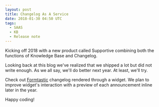 ```yaml
---
layout: post
title: Changelog As A Service
date: 2018-01-30 04:50 UTC
tags:
  - SAAS
  - KB
  - Release note
---
```


Kicking off 2018 with a new product called Supportive combining both the functions of Knowledge Base and Changelog.

Looking back at this blog we've realized that we shipped a lot but did not write enough. As we all say, we'll do better next year. At least, we'll try.

Check out [Formtastic](https://formz.herokuapp.com) changelog rendered through a widget. We plan to improve widget's interaction with a preview of each announcement inline later in the year.

Happy coding!
